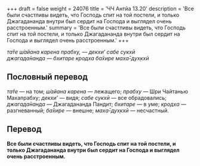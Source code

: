 +++
draft = false
weight = 24076
title = 'ЧЧ Антйа 13.20'
description = 'Все были счастливы видеть, что Господь спит на той постели, и только Джагадананда внутри был сердит на Господа и выглядел очень расстроенным.'
summary = 'Все были счастливы видеть, что Господь спит на той постели, и только Джагадананда внутри был сердит на Господа и выглядел очень расстроенным.'
+++

_та̄те ш́айана карена прабху, — декхи’ сабе сукхӣ  
джагада̄нанда — бхитаре кродха ба̄хире маха̄-дух̣кхӣ_

## Пословный перевод

_та̄те_ — на том; _ш́айана_ _карена_ — лежащего; _прабху_ — Шри Чайтанью Махапрабху; _декхи’_ — видя; _сабе_ _сукхӣ_ — все обрадовались; _джагада̄нанда_ — Джагадананда Пандит; _бхитаре_ — в уме; _кродха_ — разгневанный; _ба̄хире_ — внешне; _маха̄_\-_дух̣кхӣ_ — несчастный.

## Перевод

**Все были счастливы видеть, что Господь спит на той постели, и только Джагадананда внутри был сердит на Господа и выглядел очень расстроенным.**
